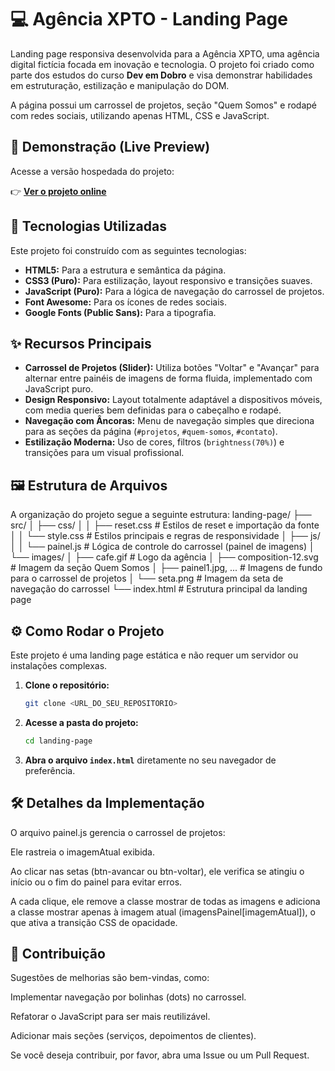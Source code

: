 # 💻 Agência XPTO - Landing Page

Landing page responsiva desenvolvida para a Agência XPTO, uma agência digital fictícia focada em inovação e tecnologia. O projeto foi criado como parte dos estudos do curso **Dev em Dobro** e visa demonstrar habilidades em estruturação, estilização e manipulação do DOM.

A página possui um carrossel de projetos, seção "Quem Somos" e rodapé com redes sociais, utilizando apenas HTML, CSS e JavaScript.

## 🔗 Demonstração (Live Preview)

Acesse a versão hospedada do projeto:

👉 **[Ver o projeto online](https://cinthiacomh.github.io/landing-page/)**

## 🚀 Tecnologias Utilizadas

Este projeto foi construído com as seguintes tecnologias:

* **HTML5:** Para a estrutura e semântica da página.
* **CSS3 (Puro):** Para estilização, layout responsivo e transições suaves.
* **JavaScript (Puro):** Para a lógica de navegação do carrossel de projetos.
* **Font Awesome:** Para os ícones de redes sociais.
* **Google Fonts (Public Sans):** Para a tipografia.

## ✨ Recursos Principais

* **Carrossel de Projetos (Slider):** Utiliza botões "Voltar" e "Avançar" para alternar entre painéis de imagens de forma fluida, implementado com JavaScript puro.
* **Design Responsivo:** Layout totalmente adaptável a dispositivos móveis, com media queries bem definidas para o cabeçalho e rodapé.
* **Navegação com Âncoras:** Menu de navegação simples que direciona para as seções da página (`#projetos`, `#quem-somos`, `#contato`).
* **Estilização Moderna:** Uso de cores, filtros (`brightness(70%)`) e transições para um visual profissional.

## 🖼️ Estrutura de Arquivos

A organização do projeto segue a seguinte estrutura:
landing-page/
├── src/
│   ├── css/
│   │   ├── reset.css          # Estilos de reset e importação da fonte
│   │   └── style.css          # Estilos principais e regras de responsividade
│   ├── js/
│   │   └── painel.js          # Lógica de controle do carrossel (painel de imagens)
│   └── images/
│       ├── cafe.gif           # Logo da agência
│       ├── composition-12.svg # Imagem da seção Quem Somos
│       ├── painel1.jpg, ...   # Imagens de fundo para o carrossel de projetos
│       └── seta.png           # Imagem da seta de navegação do carrossel
└── index.html                 # Estrutura principal da landing page

## ⚙️ Como Rodar o Projeto

Este projeto é uma landing page estática e não requer um servidor ou instalações complexas.

1.  **Clone o repositório:**
    ```bash
    git clone <URL_DO_SEU_REPOSITORIO>
    ```
2.  **Acesse a pasta do projeto:**
    ```bash
    cd landing-page
    ```
3.  **Abra o arquivo `index.html`** diretamente no seu navegador de preferência.

## 🛠️ Detalhes da Implementação
O arquivo painel.js gerencia o carrossel de projetos:

Ele rastreia o imagemAtual exibida.

Ao clicar nas setas (btn-avancar ou btn-voltar), ele verifica se atingiu o início ou o fim do painel para evitar erros.

A cada clique, ele remove a classe mostrar de todas as imagens e adiciona a classe mostrar apenas à imagem atual (imagensPainel[imagemAtual]), o que ativa a transição CSS de opacidade.

## 🤝 Contribuição
Sugestões de melhorias são bem-vindas, como:

Implementar navegação por bolinhas (dots) no carrossel.

Refatorar o JavaScript para ser mais reutilizável.

Adicionar mais seções (serviços, depoimentos de clientes).

Se você deseja contribuir, por favor, abra uma Issue ou um Pull Request.

<!-- ## 📝 Licença

Este projeto está sob a licença [Escolha uma licença, por exemplo: MIT, ISC ou simplesmente "Todos os direitos reservados"]. -->
